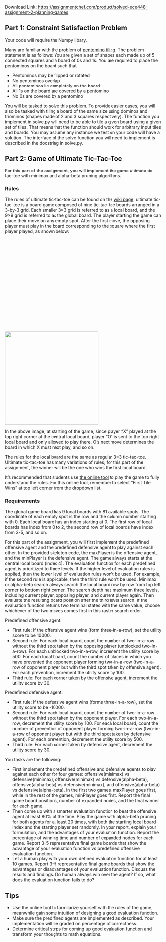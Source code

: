 Download Link: https://assignmentchef.com/product/solved-ece448-assignment-2-planning-games
<br>
<h2>Part 1: Constraint Satisfaction Problem</h2>

<a name="part1"></a>Your code will require the Numpy libary.

<a name="part1"></a>Many are familiar with the problem of <a href="https://urldefense.proofpoint.com/v2/url?u=https-3A__en.wikipedia.org_wiki_Pentomino&amp;d=DwMGAg&amp;c=OCIEmEwdEq_aNlsP4fF3gFqSN-E3mlr2t9JcDdfOZag&amp;r=XHR4f_YuIFlVBwMQ5kVUO5pXtzWXJdRnmBhkLaDfxcI&amp;m=j3CfAd57FF50wSZoXxEXaCV0MymZm_STzmGcJZ9kpkw&amp;s=308B2JxVhYb38ZvPeE4JpBWarenhRw3ReqNAX0tzCKk&amp;e=">pentomino tiling</a>. The problem statement is as follows: You are given a set of shapes each made up of 5 connected squares and a board of 0s and 1s. You are required to place the pentominos on the board such that

<ul>

 <li>Pentominos may be flipped or rotated</li>

 <li>No pentominos overlap</li>

 <li>All pentominos lie completely on the board</li>

 <li>All 1s on the board are covered by a pentomino</li>

 <li>No 0s are covered by a pentomino</li>

</ul>

You will be tasked to solve this problem. To provide easier cases, you will also be tasked with tiling a board of the same size using dominos and triominos (shapes made of 2 and 3 squares respectively). The function you implement in solve.py will need to be able to tile a given board using a given set of tiles. That means that the function should work for arbitrary input tiles and boards. You may assume any instance we test on your code will have a solution. The interface of the solve function you will need to implement is described in the docstring in solve.py.

<h2>Part 2: Game of Ultimate Tic-Tac-Toe</h2>

<a name="part2"></a>For this part of the assignment, you will implement the game ultimate tic-tac-toe with minimax and alpha-beta pruning algorithms.

<h3>Rules</h3>

<a name="part2"></a>The rules of ultimate tic-tac-toe can be found on the <a href="https://urldefense.proofpoint.com/v2/url?u=https-3A__en.wikipedia.org_wiki_Ultimate-5Ftic-2Dtac-2Dtoe&amp;d=DwMGAg&amp;c=OCIEmEwdEq_aNlsP4fF3gFqSN-E3mlr2t9JcDdfOZag&amp;r=XHR4f_YuIFlVBwMQ5kVUO5pXtzWXJdRnmBhkLaDfxcI&amp;m=j3CfAd57FF50wSZoXxEXaCV0MymZm_STzmGcJZ9kpkw&amp;s=9jUjv8ycGFVKJDjTbGbEpq-irXgllaxMM08VQPj6i2Q&amp;e=">wiki page</a>. ultimate tic-tac-toe is a board game composed of nine tic-tac-toe boards arranged in a 3-by-3 grid. Each smaller 3×3 grid is referred to as a local board, and the 9×9 grid is referred to as the global board. The player starting the game can place their move on any empty spot. After the first move, the opposing player must play in the board corresponding to the square where the first player played, as shown below:

<img decoding="async" width="300" data-src="./CS440_ECE448 Assignment 2_files/Ultimate_tic-tac-toe_forced_move.png" class="lazyload" src="data:image/gif;base64,R0lGODlhAQABAAAAACH5BAEKAAEALAAAAAABAAEAAAICTAEAOw==">

 <noscript>

  <img decoding="async" src="./CS440_ECE448 Assignment 2_files/Ultimate_tic-tac-toe_forced_move.png" width="300">

 </noscript>

In the above image, at starting of the game, since player “X” played at the top right corner at the central local board, player “O” is sent to the top right local board and only allowed to play there. O’s next move determines the board in which X must next play, and so on.

The rules for the local board are the same as regular 3×3 tic-tac-toe. Ultimate tic-tac-toe has many variations of rules; for this part of the assignment, the winner will be the one who wins the first local board.

It’s recommended that students use <a href="https://urldefense.proofpoint.com/v2/url?u=http-3A__ultimatetictactoe.creativitygames.net_&amp;d=DwMGAg&amp;c=OCIEmEwdEq_aNlsP4fF3gFqSN-E3mlr2t9JcDdfOZag&amp;r=XHR4f_YuIFlVBwMQ5kVUO5pXtzWXJdRnmBhkLaDfxcI&amp;m=j3CfAd57FF50wSZoXxEXaCV0MymZm_STzmGcJZ9kpkw&amp;s=tMmpx9gg0PcPtXdQT3AkQPnQPIWHI3yS5sRAuowiF8k&amp;e=">the online tool</a> to play the game to fully understand the rules. For this online tool, remember to select “First Tile Wins” at top left corner from the dropdown list.

<h3>Requirements</h3>

The global game board has 9 local boards with 81 available spots. The coordinate of each empty spot is the row and the column number starting with 0. Each local board has an index starting at 0. The first row of local boards has index from 0 to 2, the second row of local boards have index from 3-5, and so on.

For this part of the assignment, you will first implement the predefined offensive agent and the predefined defensive agent to play against each other. In the provided skeleton code, the maxPlayer is the offensive agent, and the minPlayer is the defensive agent. The game always starts at the central local board (index 4). The evaluation function for each predefined agent is prioritized to three levels. If the higher level of evaluation rules is applied, then the lower level of evaluation rules won’t be used. For example, if the second rule is applicable, then the third rule won’t be used. Minimax or alpha-beta search always search the local board row by row from top left corner to bottom right corner. The search depth has maximum three levels, including current player, opposing player, and current player again. Then evaluate the resulting board position after the third level search. If the evaluation function returns two terminal states with the same value, choose whichever of the two moves comes first in this raster search order.

Predefined offensive agent:

<ul>

 <li>First rule: If the offensive agent wins (form three-in-a-row), set the utility score to be 10000.</li>

 <li>Second rule: For each local board, count the number of two-in-a-row without the third spot taken by the opposing player (unblocked two-in-a-row). For each unblocked two-in-a-row, increment the utility score by 500. For each local board, count the number of places in which you have prevented the opponent player forming two-in-a-row (two-in-a-row of opponent player but with the third spot taken by offensive agent). For each prevention, increment the utility score by 100.</li>

 <li>Third rule: For each corner taken by the offensive agent, increment the utility score by 30.</li>

</ul>

Predefined defensive agent:

<ul>

 <li>First rule: If the defensive agent wins (forms three-in-a-row), set the utility score to be -10000.</li>

 <li>Second rule: For each local board, count the number of two-in-a-row without the third spot taken by the opponent player. For each two-in-a-row, decrement the utility score by 100. For each local board, count the number of prevention of opponent player forming two-in-a-row (two-in-a-row of opponent player but with the third spot taken by defensive agent). For each prevention, decrement the utility score by 500.</li>

 <li>Third rule: For each corner taken by defensive agent, decrement the utility score by 30.</li>

</ul>

You tasks are the following:

<ul>

 <li>First implement the predefined offensive and defensive agents to play against each other for four games: offensive(minimax) vs defensive(minimax), offensive(minimax) vs defensive(alpha-beta), offensive(alpha-beta) vs defensive(minimax), and offensive(alpha-beta) vs defensive(alpha-beta). In the first two games, maxPlayer goes first, while in the rest of the games, minPlayer goes first. Report the final game board positions, number of expanded nodes, and the final winner for each game.</li>

 <li>Then come up with a smarter evaluation function to beat the offensive agent at least 80% of the time. Play the game with alpha-beta pruning for both agents for at least 20 times, with both the starting local board index and the starting player set randomly. In your report, explain your formulation, and the advantages of your evaluation function. Report the percentage of winning time and number of expanded nodes for each game. Report 3-5 representative final game boards that show the advantage of your evaluation function vs predefined offensive evaluation function.</li>

 <li>Let a human play with your own defined evaluation function for at least 10 games. Report 3-5 representative final game boards that show the advantages or disadvantages of your evaluation function. Discuss the results and findings. Do human always win over the agent? If so, what does the evaluation function fails to do?</li>

</ul>

<h2>Tips</h2>

<ul>

 <li>Use the online tool to farmilarize yourself with the rules of the game, meanwhile gain some intuition of designing a good evaluation function.</li>

 <li>Make sure the predifined agents are implemented as described. Your implementation will be graded on percentage of correctness.</li>

 <li>Determine critical steps for coming up good evaluation function and transform your thoughts to math equations.</li>

</ul>